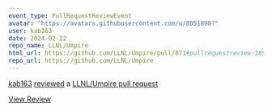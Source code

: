 ```yaml
---
event_type: PullRequestReviewEvent
avatar: "https://avatars.githubusercontent.com/u/8051898?"
user: kab163
date: 2024-02-22
repo_name: LLNL/Umpire
html_url: https://github.com/LLNL/Umpire/pull/871#pullrequestreview-1896151249
repo_url: https://github.com/LLNL/Umpire
---
```


<a href='https://github.com/kab163' target='_blank'>kab163</a> <a href='https://github.com/LLNL/Umpire/pull/871#pullrequestreview-1896151249' target='_blank'>reviewed</a> a <a href='https://github.com/LLNL/Umpire/pull/871' target='_blank'>LLNL/Umpire pull request</a>

<small></small>

<a href='https://github.com/LLNL/Umpire/pull/871#pullrequestreview-1896151249' target='_blank'>View Review</a>